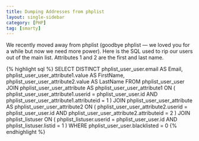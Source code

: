 ```yaml
---
title: Dumping Addresses from phplist
layout: single-sidebar
category: [PHP]
tag: [smarty]
---
```


We recently moved away from phplist (goodbye phplist — we loved you for a while but now we need more power). Here is the SQL used to rip our users out of the main list. Attributes 1 and 2 are the first and last name.

{% highlight sql %}
SELECT DISTINCT
    phplist_user_user.email AS Email,
    phplist_user_user_attribute1.value AS FirstName,
    phplist_user_user_attribute2.value AS LastName
FROM
    phplist_user_user
JOIN
    phplist_user_user_attribute AS phplist_user_user_attribute1 ON ( phplist_user_user_attribute1.userid = phplist_user_user.id AND phplist_user_user_attribute1.attributeid = 1 )
JOIN
    phplist_user_user_attribute AS phplist_user_user_attribute2 ON ( phplist_user_user_attribute2.userid = phplist_user_user.id AND phplist_user_user_attribute2.attributeid = 2 )
JOIN
    phplist_listuser ON ( phplist_listuser.userid = phplist_user_user.id AND phplist_listuser.listid = 1 )
WHERE
    phplist_user_user.blacklisted = 0
{% endhighlight %}
